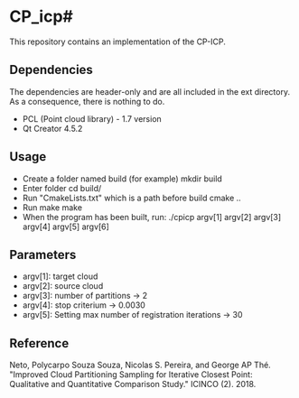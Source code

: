 # CP_icp#

This repository contains an implementation of the CP-ICP. 

## Dependencies ##

The dependencies are header-only and are all included in the ext directory. As a consequence, there is nothing to do.

* PCL (Point cloud library) - 1.7 version
* Qt Creator 4.5.2

## Usage ##

* Create a folder named build (for example)
mkdir build
* Enter folder
cd build/
* Run "CmakeLists.txt" which is a path before build
cmake ..
* Run make
make
* When the program has been built, run: 
./cpicp argv[1] argv[2] argv[3] argv[4] argv[5] argv[6]

## Parameters ##
* argv[1]: target cloud
* argv[2]: source cloud
* argv[3]: number of partitions -> 2
* argv[4]: stop criterium -> 0.0030
* argv[5]: Setting max number of registration iterations -> 30


## Reference ##

Neto, Polycarpo Souza Souza, Nicolas S. Pereira, and George AP Thé. 
"Improved Cloud Partitioning Sampling for Iterative Closest Point: Qualitative and Quantitative Comparison Study." ICINCO (2). 2018.
